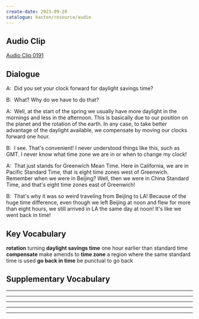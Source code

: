 ```yaml
---
create-date: 2023-09-28
catalogue: kasten/resource/audio
---
```


## Audio Clip
[Audio Clip 0191](https://archive.org/download/englishpod_all/englishpod_0191dg.mp3)

## Dialogue
A:  Did you set your clock forward for daylight savings time? 

B:  What? Why do we have to do that? 

A:  Well, at the start of the spring we usually have more daylight in the mornings and less in the afternoon. This is basically due to our position on the planet and the rotation of the earth. In any case, to take better advantage of the daylight available, we compensate by moving our clocks forward one hour. 

B:  I see. That's convenient! I never understood things like this, such as GMT. I never know what time zone we are in or when to change my clock! 

A:  That just stands for Greenwich Mean Time. Here in California, we are in Pacific Standard Time, that is eight time zones west of Greenwich. Remember when we were in Beijing? Well, then we were in China Standard Time, and that's eight time zones east of Greenwich! 

B:  That's why it was so weird traveling from Beijing to LA! Because of the huge time difference, even though we left Beijing at noon and flew for more than eight hours, we still arrived in LA the same day at noon! It's like we went back in time! 

## Key Vocabulary
**rotation**                   turning
**daylight savings time**      one hour earlier than standard time
**compensate**                 make amends to
**time zone**                  a region where the same standard time is used
**go back in time**            be punctual to go back

## Supplementary Vocabulary
****      
****      
****      
****      
****      
